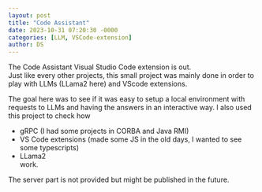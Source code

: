 ```yaml
---
layout: post
title: "Code Assistant"
date: 2023-10-31 07:20:30 -0000
categories: [LLM, VSCode-extension]
author: DS
---
```


The Code Assistant Visual Studio Code extension is out.  
Just like every other projects, this small project was mainly done in order to play with LLMs (LLama2 here) and VScode extensions.

The goal here was to see if it was easy to setup a local environment with requests to LLMs and having the answers in an interactive way.
I also used this project to check how
- gRPC (I had some projects in CORBA and Java RMI)
- VS Code extensions (made some JS in the old days, I wanted to see some typescripts)
- LLama2  
work.

The server part is not provided but might be published in the future.
